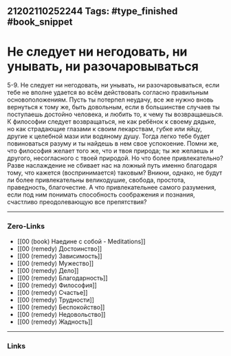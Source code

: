 21202110252244
Tags: #type_finished #book_snippet 
---
# Не следует ни негодовать, ни унывать, ни разочаровываться

 5-9. Не следует ни негодовать, ни унывать, ни разочаровываться, если тебе не вполне удается во всём действовать согласно правильным основоположениям. Пусть ты потерпел неудачу, все же нужно вновь вернуться к тому же, быть довольным, если в большинстве случаев ты поступаешь достойно человека, и любить то, к чему ты возвращаешься. К философии следует возвращаться, не как ребёнок к своему дядьке, но как страдающие глазами к своим лекарствам, губке или яйцу, другие к целебной мази или водяному душу. Тогда легко тебе будет повиноваться разуму и ты найдешь в нем свое успокоение. Помни же, что философия желает того же, что и твоя природа; ты же желаешь и другого, несогласного с твоей природой. Но что более привлекательно? Разве наслаждение не сбивает нас на ложный путь именно благодаря тому, что кажется (воспринимается) таковым? Вникни, однако, не будут ли более привлекательны великодушие, свобода, простота, праведность, благочестие. А что привлекательнее самого разумения, если под ним понимать способность соображения и познания, счастливо преодолевающую все препятствия? 

---
### Zero-Links
 - [[00 (book) Наедине с собой - Meditations]]
 - [[00 (remedy) Достоинство]]
 - [[00 (remedy) Зависимость]]
 - [[00 (remedy) Мужество]]
 - [[00 (remedy) Дело]]
 - [[00 (remedy) Благодарность]]
 - [[00 (remedy) Философия]]
 - [[00 (remedy) Счастье]]
 - [[00 (remedy) Трудности]]
 - [[00 (remedy) Беспокойство]]
 - [[00 (remedy) Недовольство]]
 - [[00 (remedy) Жадность]]
---
### Links
